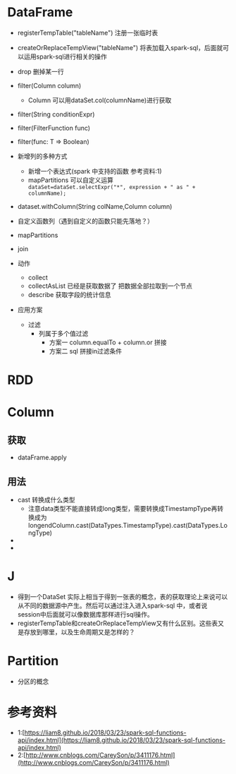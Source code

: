 # DataFrame
+ registerTempTable("tableName") 注册一张临时表
+ createOrReplaceTempView("tableName") 将表加载入spark-sql，后面就可以运用spark-sql进行相关的操作
+ drop 删掉某一行
+ filter(Column column)
   + Column 可以用dataSet.col(columnName)进行获取
+ filter(String conditionExpr)
+ filter(FilterFunction func)
+ filter(func: T => Boolean)

+ 新增列的多种方式
   + 新增一个表达式(spark 中支持的函数 参考资料:1)
   + mapPartitions 可以自定义运算
   `        dataSet=dataSet.selectExpr("*", expression + " as " + columnName);
  `
+ dataset.withColumn(String colName,Column column)
+ 自定义函数列（遇到自定义的函数只能先落地？）

+ mapPartitions
+ join

+ 动作
    + collect 
    + collectAsList 已经是获取数据了
     把数据全部拉取到一个节点
    + describe 获取字段的统计信息

+ 应用方案
   + 过滤
       + 列属于多个值过滤
          + 方案一 column.equalTo + column.or 拼接
          + 方案二 sql 拼接in过滤条件

# RDD

# Column
## 获取
+ dataFrame.apply
## 用法
+ cast 转换成什么类型
    + 注意data类型不能直接转成long类型，需要转换成TimestampType再转换成为longendColumn.cast(DataTypes.TimestampType).cast(DataTypes.LongType)
+ 
+ 


# J
+ 得到一个DataSet<Row> 实际上相当于得到一张表的概念，表的获取理论上来说可以从不同的数据源中产生。然后可以通过注入进入spark-sql 中，或者说session中后面就可以像数据库那样进行sql操作。
+ registerTempTable和createOrReplaceTempView又有什么区别。这些表又是存放到哪里，以及生命周期又是怎样的？

# Partition
+ 分区的概念


# 参考资料
+ 1:[https://liam8.github.io/2018/03/23/spark-sql-functions-api/index.html](https://liam8.github.io/2018/03/23/spark-sql-functions-api/index.html)
+ 2:[http://www.cnblogs.com/CareySon/p/3411176.html](http://www.cnblogs.com/CareySon/p/3411176.html)